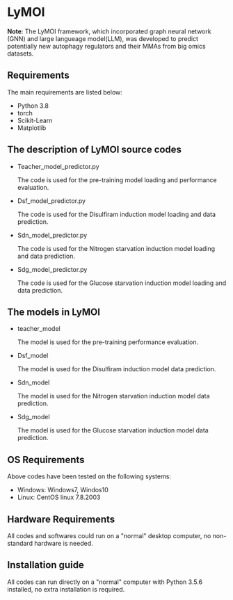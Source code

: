 # LyMOI
**Note**: The LyMOI framework, which incorporated graph neural network (GNN) and large langueage model(LLM), was developed to predict potentially new autophagy regulators and their MMAs from big omics datasets. 

## Requirements

The main requirements are listed below:

* Python 3.8
* torch
* Scikit-Learn
* Matplotlib

## The description of LyMOI source codes

* Teacher_model_predictor.py

    The code is used for the pre-training model loading and performance evaluation.
* Dsf_model_predictor.py

    The code is used for the Disulfiram induction model loading and data prediction.
* Sdn_model_predictor.py

    The code is used for the Nitrogen starvation induction model loading and data prediction.
* Sdg_model_predictor.py

    The code is used for the Glucose starvation induction model loading and data prediction.


## The models in LyMOI

* teacher_model

    The model is used for the pre-training performance evaluation.
* Dsf_model

    The model is used for the Disulfiram induction model data prediction.
* Sdn_model

    The model is used for the Nitrogen starvation induction model data prediction.
* Sdg_model

    The model is used for the Glucose starvation induction model data prediction.
  
## OS Requirements

Above codes have been tested on the following systems:

* Windows: Windows7, Windos10
* Linux: CentOS linux 7.8.2003

## Hardware Requirements

All codes and softwares could run on a "normal" desktop computer, no non-standard hardware is needed.

## Installation guide

All codes can run directly on a "normal" computer with Python 3.5.6 installed, no extra installation is required.
